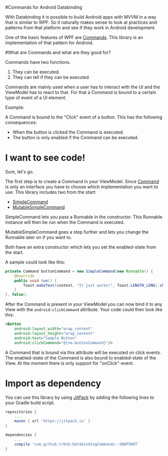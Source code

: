 #Commands for Android Databinding

With Databinding it is possible to build Android apps with MVVM in a way that is similar to WPF. So it naturally makes sense to look at practices and patterns from that platform and see if they work in Android development.

One of the basic features of WPF are [Commands](https://msdn.microsoft.com/en-us/library/ms752308(v=vs.110).aspx).
This library is an implementation of that pattern for Android.

#What are Commands and what are they good for?

Commands have two functions.

1. They can be executed.
2. They can tell if they can be executed.

Commands are mainly used when a user has to interact with the UI and the ViewModel has to react to that. For that a Command is bound to a certain type of event of a UI element.

Example:

A Command is bound to the "Click" event of a button. This has the following consequences:

- When the button is clicked the Command is executed.
- The button is only enabled if the Command can be executed.

# I want to see code!

Sure, let's go.

The first step is to create a Command in your ViewModel. Since [Command](https://github.com/trbnb/DatabindingCommands/blob/master/library/src/main/java/de/trbnb/databindingcommands/command/Command.java) is only an interface you have to choose which implementation you want to use. This library includes two from the start:
  - [SimpleCommand](https://github.com/trbnb/DatabindingCommands/blob/master/library/src/main/java/de/trbnb/databindingcommands/command/SimpleCommand.java)
  - [MutableSimpleCommand](https://github.com/trbnb/DatabindingCommands/blob/master/library/src/main/java/de/trbnb/databindingcommands/command/MutableSimpleCommand.java)

SimpleCommand lets you pass a Runnable in the constructor. This Runnable instance will then be run when the Command is executed.

MutableSimpleCommand goes a step further and lets you change the Runnable later on if you want to.

Both have an extra constructor which lets you set the enabled-state from the start.

A sample could look like this:

```java
private Command buttonCommand = new SimpleCommand(new Runnable() {
    @Override
    public void run() {
        Toast.makeText(context, "It just works!", Toast.LENGTH_LONG).show();
    }
}, false);
```

After the Command is present in your ViewModel you can now bind it to any View with the `android:clickCommand` attribute. Your code could then look like this:

```xml
<Button
    android:layout_width="wrap_content"
    android:layout_height="wrap_content"
    android:text="Sample Button"
    android:clickCommand="@{vm.buttonCommand}"/>
```

A Command that is bound via this attribute will be executed on click events. The enabled-state of the Command is also bound to enabled-state of the View. At the moment there is only support for "onClick"-event.

# Import as dependency

You can use this library by using [JitPack](https://jitpack.io/) by adding the following lines to your Gradle build script.

```gradle
repositories {
    ...
    maven { url 'https://jitpack.io' }
}

dependencies {
    ...
    compile 'com.github.trbnb:DatabindingCommands:-SNAPSHOT'
}
```